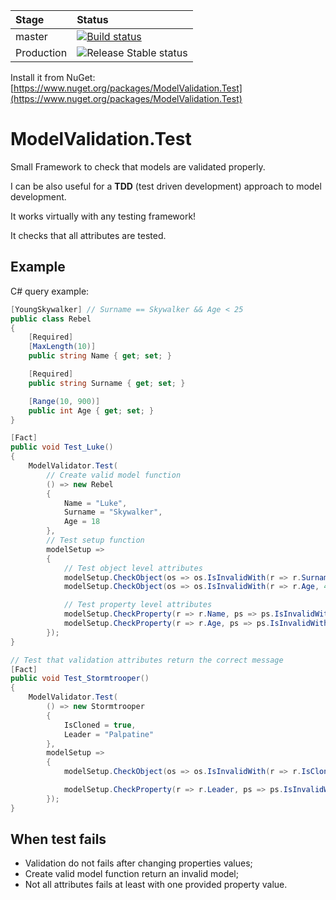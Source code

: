 | Stage      | Status  |
|:-----------|:--------|
| master     | [![Build status](https://matteobortolazzo.visualstudio.com/CouchDB.NET/_apis/build/status/CI%20-%20Production)](https://matteobortolazzo.visualstudio.com/CouchDB.NET/_build/latest?definitionId=15) |
| Production | ![Release Stable status](https://matteobortolazzo.vsrm.visualstudio.com/_apis/public/Release/badge/ff4c14e0-5b2c-4782-b8ad-eb540731c000/3/4)                                                         |

Install it from NuGet: [https://www.nuget.org/packages/ModelValidation.Test](https://www.nuget.org/packages/ModelValidation.Test)

# ModelValidation.Test

Small Framework to check that models are validated properly.

I can be also useful for a **TDD** (test driven development) approach to model development.

It works virtually with any testing framework!

It checks that all attributes are tested.

## Example

C# query example:

```csharp
[YoungSkywalker] // Surname == Skywalker && Age < 25
public class Rebel
{
    [Required]
    [MaxLength(10)]
    public string Name { get; set; }

    [Required]
    public string Surname { get; set; }

    [Range(10, 900)]
    public int Age { get; set; }
}

[Fact]
public void Test_Luke()
{
    ModelValidator.Test(
        // Create valid model function
        () => new Rebel
        {
            Name = "Luke",
            Surname = "Skywalker",
            Age = 18
        },
        // Test setup function
        modelSetup => 
        {
            // Test object level attributes
            modelSetup.CheckObject(os => os.IsInvalidWith(r => r.Surname, "Organa"));
            modelSetup.CheckObject(os => os.IsInvalidWith(r => r.Age, 42));

            // Test property level attributes
            modelSetup.CheckProperty(r => r.Name, ps => ps.IsInvalidWith(null).IsInvalidWith("Lukelongname"));
            modelSetup.CheckProperty(r => r.Age, ps => ps.IsInvalidWith(901).IsInvalidWith(9));
        });
}

// Test that validation attributes return the correct message
[Fact]
public void Test_Stormtrooper()
{
    ModelValidator.Test(
        () => new Stormtrooper
        {
            IsCloned = true,
            Leader = "Palpatine"
        },
        modelSetup =>
        {
            modelSetup.CheckObject(os => os.IsInvalidWith(r => r.IsCloned, false), "Trooper must be a clone.");

            modelSetup.CheckProperty(r => r.Leader, ps => ps.IsInvalidWith(null, "Sith leader is required."));
        });
}
```

## When test fails

* Validation do not fails after changing properties values;
* Create valid model function return an invalid model;
* Not all attributes fails at least with one provided property value.